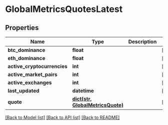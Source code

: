 # GlobalMetricsQuotesLatest

## Properties
Name | Type | Description | Notes
------------ | ------------- | ------------- | -------------
**btc_dominance** | **float** |  | [optional] 
**eth_dominance** | **float** |  | [optional] 
**active_cryptocurrencies** | **int** |  | [optional] 
**active_market_pairs** | **int** |  | [optional] 
**active_exchanges** | **int** |  | [optional] 
**last_updated** | **datetime** |  | [optional] 
**quote** | [**dict(str, GlobalMetricsQuote)**](GlobalMetricsQuote.md) |  | [optional] 

[[Back to Model list]](../README.md#documentation-for-models) [[Back to API list]](../README.md#documentation-for-api-endpoints) [[Back to README]](../README.md)


